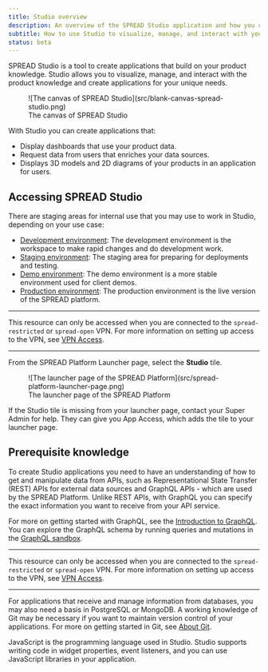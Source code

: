```yaml
---
title: Studio overview
description: An overview of the SPREAD Studio application and how you can use it to visualize, manage, and interact with your product knowledge.
subtitle: How to use Studio to visualize, manage, and interact with your product knowledge
status: beta
---
```


<!--
README

For guidance on how to write documenation, see https://dev.stage.spread.ai/docs/contributor/guide.html. Contact Documentation when this document is ready for review.
-->

SPREAD Studio is a tool to create applications that build on your product knowledge. Studio allows you to visualize, manage, and interact with the product knowledge and create applications for your unique needs.

<figure markdown="span">
  ![The canvas of SPREAD Studio](src/blank-canvas-spread-studio.png)
  <figcaption>The canvas of SPREAD Studio</figcaption>
</figure>

With Studio you can create applications that:

- Display dashboards that use your product data.
- Request data from users that enriches your data sources.
- Displays 3D models and 2D diagrams of your products in an application for users.

## Accessing SPREAD Studio

There are staging areas for internal use that you may use to work in Studio, depending on your use case:

- [Development environment](https://dev.stage.spread.ai): The development environment is the workspace to make rapid changes and do development work.
- [Staging environment](https://stage.stage.spread.ai): The staging area for preparing for deployments and testing.
- [Demo environment](https://demo.stage.spread.ai): The demo environment is a more stable environment used  for client demos.
- [Production environment](https://prod.stage.spread.ai): The production environment is the live version of the SPREAD platform.

---

This resource can only be accessed when you are connected to the `spread-restricted` or `spread-open` VPN. For more information on setting up access to the VPN, see [VPN Access](https://solveit.atlassian.net/wiki/spaces/DEV/pages/1267531777/Common+Setup+MacBook#VPN-Access).

---

From the SPREAD Platform Launcher page, select the **Studio** tile.

<figure markdown="span">
	![The launcher page of the SPREAD Platform](src/spread-platform-launcher-page.png)
	<figcaption>The launcher page of the SPREAD Platform</figcaption>
</figure>

If the Studio tile is missing from your launcher page, contact your Super Admin for help. They can give you App Access, which adds the tile to your launcher page.

## Prerequisite knowledge

To create Studio applications you need to have an understanding of how to get and manipulate data from APIs, such as Representational State Transfer (REST) APIs for external data sources and GraphQL APIs - which are used by the SPREAD Platform. Unlike REST APIs, with GraphQL you can specify the exact information you want to receive from your API service.

For more on getting started with GraphQL, see the [Introduction to GraphQL](https://graphql.org/learn/). You can explore the GraphQL schema by running queries and mutations in the [GraphQL sandbox](https://dev.stage.spread.ai/ein).

---

This resource can only be accessed when you are connected to the `spread-restricted` or `spread-open` VPN. For more information on setting up access to the VPN, see [VPN Access](https://solveit.atlassian.net/wiki/spaces/DEV/pages/1267531777/Common+Setup+MacBook#VPN-Access).

---

For applications that receive and manage information from databases, you may also need a basis in PostgreSQL or MongoDB. A working knowledge of Git may be necessary if you want to maintain version control of your applications. For more on getting started in Git, see [About Git](https://docs.github.com/en/get-started/using-git/about-git).

JavaScript is the programming language used in Studio. Studio supports writing code in widget properties, event listeners, and you can use JavaScript libraries in your application.
